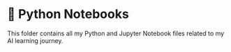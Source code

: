 # 🧮 Python Notebooks
This folder contains all my Python and Jupyter Notebook files related to my AI learning journey.
